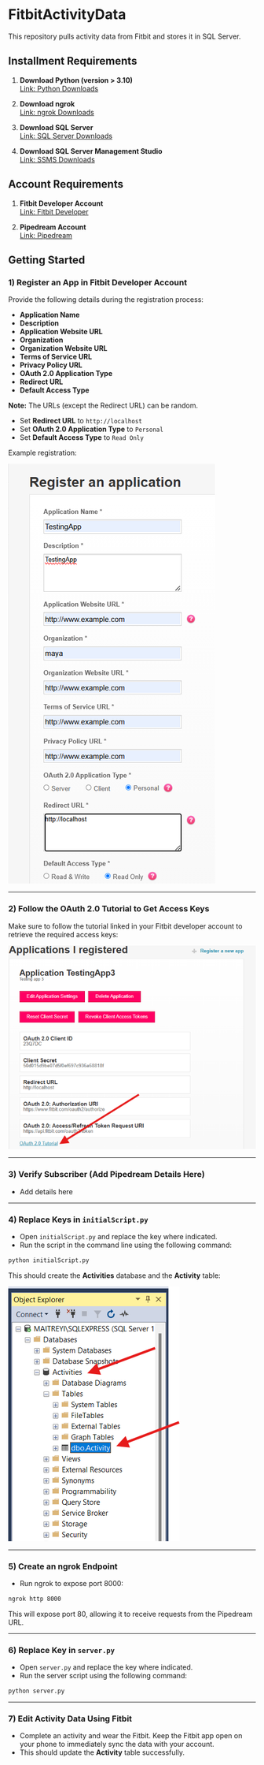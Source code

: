 
# FitbitActivityData

This repository pulls activity data from Fitbit and stores it in SQL Server.

## Installment Requirements

1. **Download Python (version > 3.10)**  
   [Link: Python Downloads](https://www.python.org/downloads/)

2. **Download ngrok**  
   [Link: ngrok Downloads](https://ngrok.com/downloads/windows?tab=download)

3. **Download SQL Server**  
   [Link: SQL Server Downloads](https://www.microsoft.com/en-gb/sql-server/sql-server-downloads)

4. **Download SQL Server Management Studio**  
   [Link: SSMS Downloads](https://learn.microsoft.com/en-us/sql/ssms/download-sql-server-management-studio-ssms?view=sql-server-ver16)

## Account Requirements

1. **Fitbit Developer Account**  
   [Link: Fitbit Developer](https://dev.fitbit.com/)

2. **Pipedream Account**  
   [Link: Pipedream](https://pipedream.com/)

## Getting Started

### 1) Register an App in Fitbit Developer Account

Provide the following details during the registration process:

- **Application Name**
- **Description**
- **Application Website URL**
- **Organization**
- **Organization Website URL**
- **Terms of Service URL**
- **Privacy Policy URL**
- **OAuth 2.0 Application Type**
- **Redirect URL**
- **Default Access Type**

**Note:** The URLs (except the Redirect URL) can be random.  
- Set **Redirect URL** to `http://localhost`
- Set **OAuth 2.0 Application Type** to `Personal`
- Set **Default Access Type** to `Read Only`

Example registration:

![Sample Registration of app](assets/images/RegisterApp.png)

---

### 2) Follow the OAuth 2.0 Tutorial to Get Access Keys

Make sure to follow the tutorial linked in your Fitbit developer account to retrieve the required access keys:

![Follow the link provided](assets/images/oauth.png)

---

### 3) Verify Subscriber (Add Pipedream Details Here)

- Add details here

---

### 4) Replace Keys in `initialScript.py`

- Open `initialScript.py` and replace the key where indicated.
- Run the script in the command line using the following command:

```bash
python initialScript.py
```

This should create the **Activities** database and the **Activity** table:

![Database Created](assets/images/databasecreated.png)

---

### 5) Create an ngrok Endpoint

- Run ngrok to expose port 8000:

```bash
ngrok http 8000
```

This will expose port 80, allowing it to receive requests from the Pipedream URL.

---

### 6) Replace Key in `server.py`

- Open `server.py` and replace the key where indicated.
- Run the server script using the following command:

```bash
python server.py
```

---

### 7) Edit Activity Data Using Fitbit

- Complete an activity and wear the Fitbit. Keep the Fitbit app open on your phone to immediately sync the data with your account.
- This should update the **Activity** table successfully.
